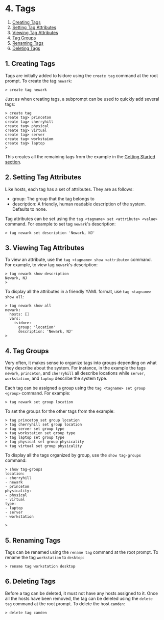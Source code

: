 # 4. Tags

1. [Creating Tags](#1-creating-tags)
2. [Setting Tag Attributes](#2-setting-tag-attributes)
3. [Viewing Tag Attributes](#3-viewing-tag-attributes)
4. [Tag Groups](#4-tag-groups)
5. [Renaming Tags](#5-renaming-tags)
6. [Deleting Tags](#6-deleting-tags)

## 1. Creating Tags

Tags are initially added to Isidore using the `create tag` command at the
root prompt. To create the tag `newark`:

    > create tag newark

Just as when creating tags, a subprompt can be used to quickly add several
tags:

    > create tag
    create tag> princeton
    create tag> cherryhill
    create tag> physical
    create tag> virtual
    create tag> server
    create tag> workstaion
    create tag> laptop
    >

This creates all the remaining tags from the example in the
[Getting Started section](getting_started.md).

## 2. Setting Tag Attributes

Like hosts, each tag has a set of attributes. They are as follows:

* group: The group that the tag belongs to
* description: A friendly, human readable description of the system. Defaults
  to none.

Tag attributes can be set using the `tag <tagname> set <attribute> <value>`
command. For example to set tag `newark`'s description:

    > tag newark set description 'Newark, NJ'

## 3. Viewing Tag Attributes

To view an attribute, use the `tag <tagname> show <attribute>` command. For
example, to view tag `newark`'s description:

    > tag newark show description
    Newark, NJ
    >

To display all the attributes in a friendly YAML format, use `tag <tagname> show all`:

    > tag newark show all
    newark:
      hosts: []
      vars:
        isidore:
          group: 'location'
          description: 'Newark, NJ'
    >

## 4. Tag Groups

Very often, it makes sense to organize tags into groups depending on what they
describe about the system. For instance, in the example the tags `newark`,
`princeton`, and `cherryhill` all describe locations while `server`,
`workstation`, and `laptop` describe the system type.

Each tag can be assigned a group using the `tag <tagname> set group <group>`
command. For example:

    > tag newark set group location

To set the groups for the other tags from the example:

    > tag princeton set group location
    > tag cherryhill set group location
    > tag server set group type
    > tag workstation set group type
    > tag laptop set group type
    > tag physical set group physicality
    > tag virtual set group physicality

To display all the tags organized by group, use the `show tag-groups` command:

    > show tag-groups
    location:
    - cherryhill
    - newark
    - princeton
    physicality:
    - physical
    - virtual
    type:
    - laptop
    - server
    - workstation

    >

## 5. Renaming Tags

Tags can be renamed using the `rename tag` command at the root prompt. To
rename the tag `workstation` to `desktop`:

    > rename tag workstation desktop

## 6. Deleting Tags

Before a tag can be deleted, it must not have any hosts assigned to it. Once
all the hosts have been removed, the tag can be deleted using the `delete tag`
command at the root prompt. To delete the host `camden`:

    > delete tag camden

